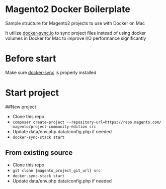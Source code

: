 # Magento2 Docker Boilerplate

Sample structure for Magento2 projects to use with Docker on Mac

It utilize [docker-sync.io](http://docker-sync.io) to sync project files instead of using docker volumes in Docker for Mac to improve I/O performance significantly

# Before start
Make sure [docker-sync](http://docker-sync.io) is properly installed

# Start project

##New project
- Clone this repo
- ```composer create-project --repository-url=https://repo.magento.com/ magento/project-community-edition src```
- Update data/env.php data/config.php if needed
- ```docker-sync-stack start```

## From existing source
- Clone this repo
- ```git clone {magento_project_git_url} src```
- ```docker-sync-stack start```
- Update data/env.php data/config.php if needed
